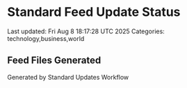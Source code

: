 # Standard Feed Update Status
Last updated: Fri Aug  8 18:17:28 UTC 2025
Categories: technology,business,world

## Feed Files Generated

Generated by Standard Updates Workflow

